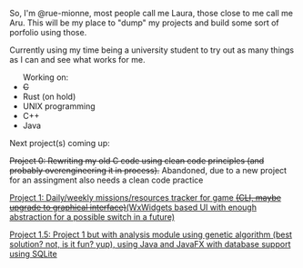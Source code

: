 <p>So, I'm @rue-mionne, most people call me Laura, those close to me call me Aru. This will be my place to "dump" my projects and build some sort of porfolio using those.</p>
<p>Currently using my time being a university student to try out as many things as I can and see what works for me.</p>
<ul>Working on:
  <li><s>C</s></li> 
  <li>Rust (on hold)</li>
  <li>UNIX programming</li>
  <li>C++</li>
  <li>Java</li>
</ul>

Next project(s) coming up:

  <p><s>Project 0: Rewriting my old C code using clean code principles (and probably overengineering it in process).</s> Abandoned, due to a new project for an assingment also needs a clean code practice</p>
  <p><u>Project 1: Daily/weekly missions/resources tracker for game <s>(CLI, maybe upgrade to graphical interface)</s>(WxWidgets based UI with enough abstraction for a possible switch in a future)</u></p>
  <p><u>Project 1.5: Project 1 but with analysis module using genetic algorithm (best solution? not, is it fun? yup), using Java and JavaFX with database support using SQLite</u></p>
